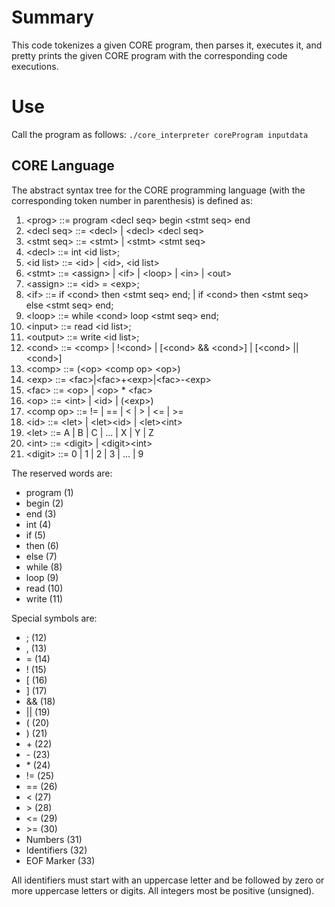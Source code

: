 # Summary #

This code tokenizes a given CORE program, then parses it, executes it, and pretty prints the given CORE program with the corresponding code executions.

# Use #
Call the program as follows:
`./core_interpreter coreProgram inputdata`

## CORE Language ##
The abstract syntax tree for the CORE programming language (with the corresponding token number in parenthesis) is defined as:
1.   \<prog>	        ::=    program \<decl seq> begin \<stmt seq> end
2.   \<decl seq>	::=    \<decl> | \<decl> \<decl seq>
3.   \<stmt seq>	::=    \<stmt> | \<stmt> \<stmt seq>
4.   \<decl>		    ::=	int  \<id list>;
5.   \<id list>		    ::=	\<id> | \<id>, \<id list>
6.   \<stmt>		    ::=	\<assign> | \<if> | \<loop> | \<in> | \<out>
7.   \<assign>		::=	\<id> = \<exp>;
8.   \<if>				::=	if \<cond> then \<stmt seq> end;     |     if \<cond> then \<stmt seq> else \<stmt seq> end;
9.   \<loop>		    ::=	while \<cond> loop \<stmt seq> end;
10. \<input>		    ::=	read \<id list>;
11. \<output>		::=	write \<id list>;
12. \<cond>         ::=	\<comp> | !\<cond>   |   [\<cond> && \<cond>]   |   [\<cond> || \<cond>]
13. \<comp>	        ::=   (\<op> \<comp op> \<op>)
14. \<exp>           ::=   \<fac>|\<fac>+\<exp>|\<fac>-\<exp>
15. \<fac>            ::=   \<op> | \<op> * \<fac>
16. \<op>             ::=  \<int> | \<id> | (\<exp>)
17. \<comp op>   ::=    != | == | \< | \> | \<= | \>=
18. \<id>              ::=  \<let> | \<let>\<id> | \<let>\<int>
19. \<let>             ::=  A | B | C | ... | X | Y | Z
20. \<int>             ::=  \<digit> | \<digit>\<int>
21. \<digit>          ::=  0 | 1 | 2 | 3 | ... | 9

The reserved words are:
* program (1)
* begin (2)
* end (3)
* int (4)
* if (5)
* then (6)
* else (7)
* while (8)
* loop (9)
* read (10)
* write (11)

Special symbols are:
* ; (12)
* , (13)
* = (14)
* ! (15)
* [ (16)
* ] (17)
* && (18)
* || (19)
* ( (20)
* ) (21)
* \+ (22)
* \- (23)
* \* (24)
* != (25)
* == (26)
* < (27)
* \> (28)
* <= (29)
* \>= (30)
* Numbers (31)
* Identifiers (32)
* EOF Marker (33)

All identifiers must start with an uppercase letter and be followed by zero or more uppercase letters or digits. All integers most be positive (unsigned).


